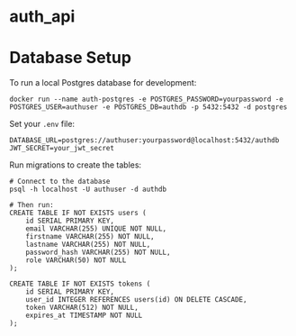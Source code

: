 # auth_api

# Database Setup

To run a local Postgres database for development:

```
docker run --name auth-postgres -e POSTGRES_PASSWORD=yourpassword -e POSTGRES_USER=authuser -e POSTGRES_DB=authdb -p 5432:5432 -d postgres
```

Set your `.env` file:

```
DATABASE_URL=postgres://authuser:yourpassword@localhost:5432/authdb
JWT_SECRET=your_jwt_secret
```

Run migrations to create the tables:

```
# Connect to the database
psql -h localhost -U authuser -d authdb

# Then run:
CREATE TABLE IF NOT EXISTS users (
    id SERIAL PRIMARY KEY,
    email VARCHAR(255) UNIQUE NOT NULL,
    firstname VARCHAR(255) NOT NULL,
    lastname VARCHAR(255) NOT NULL,
    password_hash VARCHAR(255) NOT NULL,
    role VARCHAR(50) NOT NULL
);

CREATE TABLE IF NOT EXISTS tokens (
    id SERIAL PRIMARY KEY,
    user_id INTEGER REFERENCES users(id) ON DELETE CASCADE,
    token VARCHAR(512) NOT NULL,
    expires_at TIMESTAMP NOT NULL
);
```
